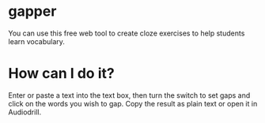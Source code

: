 # gapper
You can use this free web tool to create cloze exercises to help students learn vocabulary.

# How can I do it?
Enter or paste a text into the text box, then turn the switch to set gaps and click on the words you wish to gap. 
Copy the result as plain text or open it in Audiodrill.


